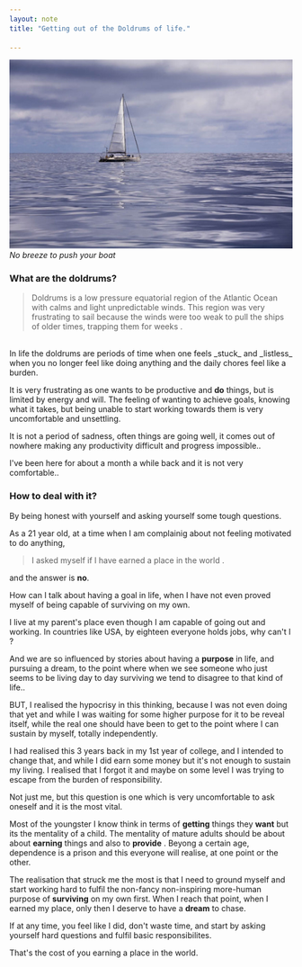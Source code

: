 ```yaml
---
layout: note
title: "Getting out of the Doldrums of life."

---
```


![Doldrums of life](/assets/images/doldrums.jpg "Doldrums ")
_No breeze to push your boat_

### What are the doldrums?

> Doldrums is a low pressure equatorial region of the Atlantic Ocean with calms and light unpredictable winds. This region was 
very frustrating to sail because the winds were too weak to pull the ships of older times, trapping them for weeks . 

<br>
In life the doldrums are periods of time when one feels _stuck_ and _listless_ when you no longer feel like doing anything and the daily chores feel like a burden.

It is very frustrating as one wants to be productive and **do** things, but is limited by energy and will. The feeling of wanting to achieve goals, knowing what it takes, but being unable to start working towards them is very uncomfortable and unsettling.

It is not a period of sadness, often things are going well, it comes out of nowhere making any productivity difficult and progress impossible..

I've been here for about a month a while back and it is not very comfortable.. 

### How to deal with it?

By being honest with yourself and asking yourself some tough questions. 

As a 21 year old, at a time when I am complainig about not feeling motivated to do anything, 

> I asked myself if I have earned a place in the world .

and the answer is **no**.

How can I talk about having a goal in life, when I have not even proved myself of being capable of surviving on my own.

I live at my parent's place even though I am capable of going out and working. In countries like USA, by eighteen everyone holds jobs, why can't I ?

And we are so influenced by stories about having a **purpose** in life, and pursuing a dream, to the point where when we see someone who just seems to be living day to day surviving we tend to disagree to that kind of life..

BUT, I realised the hypocrisy in this thinking, because I was not even doing that yet and while I was waiting for some higher purpose for it to be reveal itself, while the real one should have been to get to the point where I can sustain by myself, totally independently.

I had realised this 3 years back in my 1st year of college, and I intended to change that, and while I did earn some money but it's not enough to sustain my living. I realised that I forgot it and maybe on some level I was trying to escape from the burden of responsibility.

Not just me, but this question is one which is very uncomfortable to ask oneself and it is the most vital.

Most of the youngster I know think in terms of **getting** things they **want** but its the mentality of a child. The mentality of mature adults should be about about **earning** things and also to **provide** . Beyong a certain age, dependence is a prison and this everyone will realise, at one point or the other.

The realisation that struck me the most is that I need to ground myself and start working hard to fulfil the non-fancy non-inspiring more-human purpose of **surviving** on my own first. When I reach that point, when I earned my place, only then I deserve to have a **dream** to chase.

If at any time, you feel like I did, don't waste time, and start by asking yourself hard questions and fulfil basic responsibilites. 

That's the cost of you earning a place in the world.